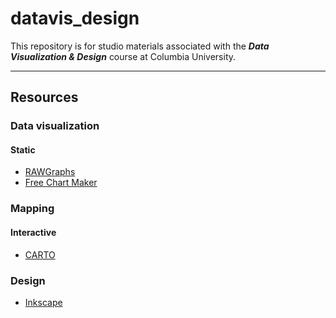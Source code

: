 # datavis_design
This repository is for studio materials associated with the ***Data Visualization &amp; Design*** course at Columbia University.

---

## Resources

### Data visualization
#### Static
* [RAWGraphs](http://app.rawgraphs.io/)
* [Free Chart Maker](https://venngage.com/blog/beam/)

### Mapping
#### Interactive
* [CARTO](carto.com)

### Design
* [Inkscape](https://inkscape.org/en/)